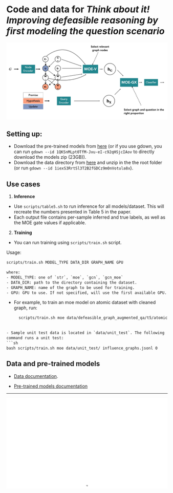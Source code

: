 # Code and data for *Think about it! Improving defeasible reasoning by first modeling the question scenario*

![thinkaboutit](docs/overview.jpg)

## Setting up:
- Download the pre-trained models from [here](https://drive.google.com/file/d/1QKSnMLpt0TfM-Jxu-eI-c92qHSjcIAov/view?usp=sharing) (or if you use gdown, you can run `gdown --id 1QKSnMLpt0TfM-Jxu-eI-c92qHSjcIAov` to directly download the models zip (23GB)).
-   Download the data directory from [here](https://drive.google.com/drive/folders/1iexS3RrtSl3T2B2fGDCz9m0nVotula8x?usp=sharing) and unzip in the the root folder (or run `gdown --id 1iexS3RrtSl3T2B2fGDCz9m0nVotula8x`).

## Use cases

1. **Inference**
 - Use `scripts/table5.sh` to run inference for all models/dataset. This will recreate the numbers presented in Table 5 in the paper.
- Each output file contains per-sample inferred and true labels, as well as the MOE gate values if applicable.

2. **Training**

- You can run training using `scripts/train.sh` script.
  
Usage:

```sh
scripts/train.sh MODEL_TYPE DATA_DIR GRAPH_NAME GPU
```

    where:
    - MODEL_TYPE: one of `str`, `moe`, `gcn`, `gcn_moe`
    - DATA_DIR: path to the directory containing the dataset.
    - GRAPH_NAME: name of the graph to be used for training.
    - GPU: GPU to use. If not specified, will use the first available GPU.

- For example, to train an moe model on atomic dataset with cleaned graph, run:
  ```sh
    scripts/train.sh moe data/defeasible_graph_augmented_qa/t5/atomic/influence_graphs_cleaned.jsonl 0
 ```

- Sample unit test data is located in `data/unit_test`. The following command runs a unit test:
```sh
bash scripts/train.sh moe data/unit_test/ influence_graphs.jsonl 0
```

## Data and pre-trained models

- [Data documentation](docs/data.md).

- [Pre-trained models documentation](docs/pretrained_models.md)

---

![thinkaboutit](docs/thinkaboutit_overview.gif)